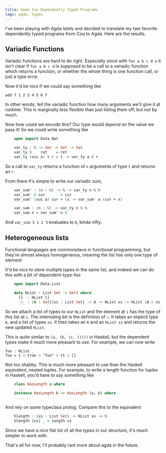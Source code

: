 ```yaml
---
title: Some Fun Dependently Typed Programs
tags: agda, types
---
```


I've been playing with Agda lately and decided to translate my two favorite dependently typed
programs from Coq to Agda. Here are the results.

## Variadic Functions
Variadic functions are hard to do right. Especially since with `fun a b c d e` it isn't
clear if `fun a b c d` is supposed to be a call to a variadic function which returns
a function, or whether the whole thing is one function call, or just a type error.

Now it'd be nice if we could say something like

    add 7 1 2 3 4 5 6 7

In other words, tell the variadic function how many arguments we'll give it at runtime.
This is marginally less flexible than just listing them off, but not by much.

Now how could we encode this? Our type would *depend* on the value we pass it! So
we could write something like

``` agda
    open import Data.Nat

    var_ty : ℕ -> Set -> Set -> Set
    var_ty 0 _  ret    = ret
    var_ty (suc a) t r = t -> var_ty a t r
```

So a call to `var_ty` returns a function of `n` arguments
of type `t` and returns an `r`.

From there it's simple to write our variadic sum,

``` agda
    var_sum' : (n : ℕ) -> ℕ -> var_ty n ℕ ℕ
    var_sum' 0 cur       = cur
    var_sum' (suc a) cur = \x -> var_sum' a (cur + x)

    var_sum : (n : ℕ) -> var_ty n ℕ ℕ
    var_sum n = var_sum' n 0
```

And `var_sum 3 1 2 3` evaluates to `6`, kinda nifty.

## Heterogeneous lists

Functional languages are commonplace in functional programming, but they're
almost always homogeneous, meaning the list has only one type of element.

It'd be nice to store multiple types in the same list, and indeed we can do this
with a bit of dependent-type-foo

``` agda
    open import Data.List

    data HList : List Set -> Set1 where
      []  : HList []
      _∷_ : {A : Set}{xs : List Set} -> A -> HList xs -> HList (A ∷ xs)
```

So we attach a list of types to our `HList` and the element at `i` has the
type of this list at `i`. The interesting bit is the definition of `∷`.
It takes an implicit type `A`, and a list of types `xs`. It then takes
an `A` and an `HList xs` and returns the new updated `HList`.

This is quite similar to `(a, (b, (c, ())))` in Haskell, but the dependent
types make it much more pleasant to use. For example, we can now write

    foo : HList _
    foo = 1 ∷ true ∷ "foo" ∷ tt ∷ []

Not too shabby. This is much more pleasant to use than the Haskell equivalent,
nested tuples. For example, to write a length function for tuples in Haskell,
you'd have to say something like

``` haskell
    class HasLength a where
      ...
    instance HasLength b => HasLength (a, b) where
      ...
```

And rely on some typeclass prolog. Compare this to the equivalent

``` agda
    hlength : {xs : List Set} -> HList xs -> ℕ
    hlength {xs} _ = length xs
```

Since we have a nice flat list of all the types in our
structure, it's much simpler to work with.

That's all for now, I'll probably rant more about agda in the future.
